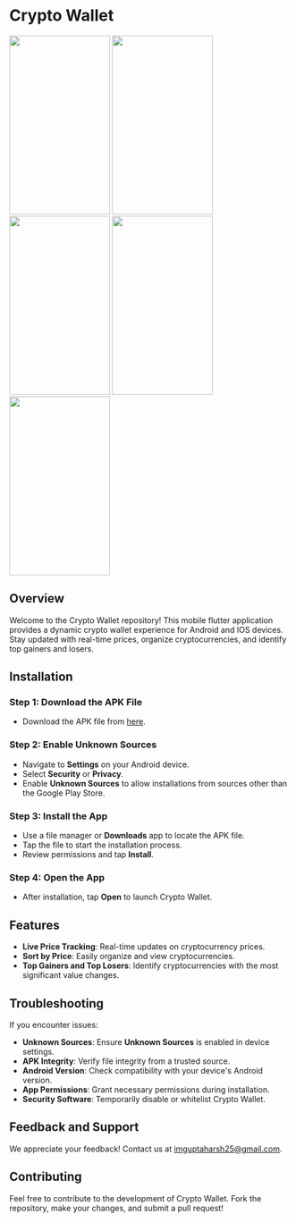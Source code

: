 # Crypto Wallet
<img src="https://github.com/imguptaharsh/crypto-wallet/assets/111433732/54c717e2-ae04-43a3-8412-e2430cb9425d" width="180" height="320">
<img src="https://github.com/imguptaharsh/crypto-wallet/assets/111433732/e497f25b-6a70-43ad-9422-66accc9b61f2" width="180" height="320">
<img src="https://github.com/imguptaharsh/crypto-wallet/assets/111433732/ebe0ae46-7493-4291-917a-121d255ee5d7" width="180" height="320">
<img src="https://github.com/imguptaharsh/crypto-wallet/assets/111433732/03701312-0ce6-41a1-b8b7-9d9cbe9fd810" width="180" height="320">
<img src="https://github.com/imguptaharsh/crypto-wallet/assets/111433732/be074c79-78bd-494a-997a-8a6c97860b89" width="180" height="320">

## Overview

Welcome to the Crypto Wallet repository! This mobile flutter application provides a dynamic crypto wallet experience for Android and IOS devices. Stay updated with real-time prices, organize cryptocurrencies, and identify top gainers and losers.

## Installation

### Step 1: Download the APK File

- Download the APK file from [here](crypto-wallet-release.apk).

### Step 2: Enable Unknown Sources

- Navigate to **Settings** on your Android device.
- Select **Security** or **Privacy**.
- Enable **Unknown Sources** to allow installations from sources other than the Google Play Store.

### Step 3: Install the App

- Use a file manager or **Downloads** app to locate the APK file.
- Tap the file to start the installation process.
- Review permissions and tap **Install**.

### Step 4: Open the App

- After installation, tap **Open** to launch Crypto Wallet.

## Features

- **Live Price Tracking**: Real-time updates on cryptocurrency prices.
- **Sort by Price**: Easily organize and view cryptocurrencies.
- **Top Gainers and Top Losers**: Identify cryptocurrencies with the most significant value changes.

## Troubleshooting

If you encounter issues:

- **Unknown Sources**: Ensure **Unknown Sources** is enabled in device settings.
- **APK Integrity**: Verify file integrity from a trusted source.
- **Android Version**: Check compatibility with your device's Android version.
- **App Permissions**: Grant necessary permissions during installation.
- **Security Software**: Temporarily disable or whitelist Crypto Wallet.

## Feedback and Support

We appreciate your feedback! Contact us at [imguptaharsh25@gmail.com](mailto:imguptaharsh25@gmail.com).

## Contributing

Feel free to contribute to the development of Crypto Wallet. Fork the repository, make your changes, and submit a pull request!
